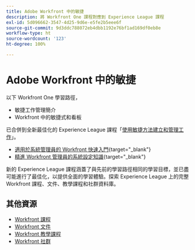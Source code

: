 ```yaml
---
title: Adobe Workfront 中的敏捷
description: 將 Workfront One 課程對應到 Experience League 課程
exl-id: 5d096662-3547-4d25-9d6e-e5fe2b5eee6f
source-git-commit: 9d3ddc788072eb4dbb1192e76bf1ad169df0eb8e
workflow-type: ht
source-wordcount: '123'
ht-degree: 100%

---
```


# Adobe Workfront 中的敏捷

以下 Workfront One 學習路徑，

* 敏捷工作管理簡介
* Workfront 中的敏捷式和看板

已合併到全新最佳化的 Experience League 課程「[使用敏捷方法建立和管理工作](https://experienceleague.adobe.com/?recommended=Workfront-L-1-2022.1.agile)」。

* [適用於系統管理員的 Workfront 快速入門](https://experienceleague.adobe.com/?recommended=Workfront-A-1-2022.1.admin){target="_blank"}
* [精進 Workfront 管理員的系統設定知識](https://experienceleague.adobe.com/?recommended=Workfront-A-1-2022.2.admin){target="_blank"}

新的 Experience League 課程涵蓋了與先前的學習路徑相同的學習目標，並已盡可能進行了最佳化，以提供全面的學習體驗。探索 Experience League 上的完整 Workfront 課程、文件、教學課程和社群資料庫。

## 其他資源

* [Workfront 課程](https://experienceleague.adobe.com/?lang=en&amp;Solution=Workfront#courses)
* [Workfront 文件](https://experienceleague.adobe.com/docs/workfront.html)
* [Workfront 教學課程](https://experienceleague.adobe.com/docs/workfront-learn/tutorials-workfront/home.html)
* [Workfront 社群](https://experienceleaguecommunities.adobe.com/t5/workfront/ct-p/workfront)
